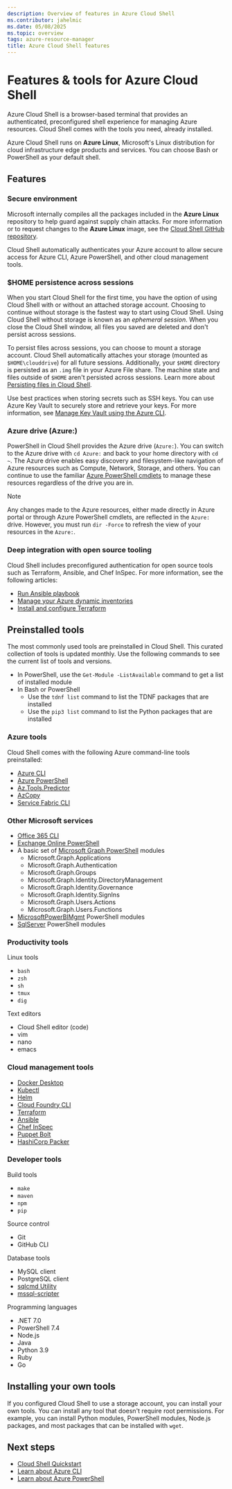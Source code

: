 ```yaml
---
description: Overview of features in Azure Cloud Shell
ms.contributor: jahelmic
ms.date: 05/08/2025
ms.topic: overview
tags: azure-resource-manager
title: Azure Cloud Shell features
---
```

# Features & tools for Azure Cloud Shell

Azure Cloud Shell is a browser-based terminal that provides an authenticated, preconfigured shell
experience for managing Azure resources. Cloud Shell comes with the tools you need, already
installed.

Azure Cloud Shell runs on **Azure Linux**, Microsoft's Linux distribution for cloud infrastructure
edge products and services. You can choose Bash or PowerShell as your default shell.

## Features

### Secure environment

Microsoft internally compiles all the packages included in the **Azure Linux** repository to help
guard against supply chain attacks. For more information or to request changes to the **Azure
Linux** image, see the [Cloud Shell GitHub repository][21].

Cloud Shell automatically authenticates your Azure account to allow secure access for Azure CLI,
Azure PowerShell, and other cloud management tools.

### $HOME persistence across sessions

When you start Cloud Shell for the first time, you have the option of using Cloud Shell with or
without an attached storage account. Choosing to continue without storage is the fastest way to
start using Cloud Shell. Using Cloud Shell without storage is known as an _ephemeral session_. When
you close the Cloud Shell window, all files you saved are deleted and don't persist across sessions.

To persist files across sessions, you can choose to mount a storage account. Cloud Shell
automatically attaches your storage (mounted as `$HOME\clouddrive`) for all future sessions.
Additionally, your `$HOME` directory is persisted as an `.img` file in your Azure File share. The
machine state and files outside of `$HOME` aren't persisted across sessions. Learn more about
[Persisting files in Cloud Shell][28].

Use best practices when storing secrets such as SSH keys. You can use Azure Key Vault to securely
store and retrieve your keys. For more information, see [Manage Key Vault using the Azure CLI][05].

### Azure drive (Azure:)

PowerShell in Cloud Shell provides the Azure drive (`Azure:`). You can switch to the Azure drive
with `cd Azure:` and back to your home directory with `cd  ~`. The Azure drive enables easy
discovery and filesystem-like navigation of Azure resources such as Compute, Network, Storage, and
others. You can continue to use the familiar [Azure PowerShell cmdlets][09] to manage these
resources regardless of the drive you are in.

> [!NOTE]
> Any changes made to the Azure resources, either made directly in Azure portal or through Azure
> PowerShell cmdlets, are reflected in the `Azure:` drive. However, you must run `dir -Force` to
> refresh the view of your resources in the `Azure:`.

### Deep integration with open source tooling

Cloud Shell includes preconfigured authentication for open source tools such as Terraform, Ansible,
and Chef InSpec. For more information, see the following articles:

- [Run Ansible playbook][02]
- [Manage your Azure dynamic inventories][01]
- [Install and configure Terraform][04]

## Preinstalled tools

The most commonly used tools are preinstalled in Cloud Shell. This curated collection of tools is
updated monthly. Use the following commands to see the current list of tools and versions.

- In PowerShell, use the `Get-Module -ListAvailable` command to get a list of installed module
- In Bash or PowerShell
  - Use the `tdnf list` command to list the TDNF packages that are installed
  - Use the `pip3 list` command to list the Python packages that are installed

### Azure tools

Cloud Shell comes with the following Azure command-line tools preinstalled:

- [Azure CLI][08]
- [Azure PowerShell][09]
- [Az.Tools.Predictor][10]
- [AzCopy][07]
- [Service Fabric CLI][06]

### Other Microsoft services

- [Office 365 CLI][25]
- [Exchange Online PowerShell][11]
- A basic set of [Microsoft Graph PowerShell][12] modules
  - Microsoft.Graph.Applications
  - Microsoft.Graph.Authentication
  - Microsoft.Graph.Groups
  - Microsoft.Graph.Identity.DirectoryManagement
  - Microsoft.Graph.Identity.Governance
  - Microsoft.Graph.Identity.SignIns
  - Microsoft.Graph.Users.Actions
  - Microsoft.Graph.Users.Functions
- [MicrosoftPowerBIMgmt][13] PowerShell modules
- [SqlServer][14] PowerShell modules

### Productivity tools

Linux tools

- `bash`
- `zsh`
- `sh`
- `tmux`
- `dig`

Text editors

- Cloud Shell editor (code)
- vim
- nano
- emacs

### Cloud management tools

- [Docker Desktop][20]
- [Kubectl][24]
- [Helm][23]
- [Cloud Foundry CLI][19]
- [Terraform][27]
- [Ansible][03]
- [Chef InSpec][18]
- [Puppet Bolt][26]
- [HashiCorp Packer][17]

### Developer tools

Build tools

- `make`
- `maven`
- `npm`
- `pip`

Source control

- Git
- GitHub CLI

Database tools

- MySQL client
- PostgreSQL client
- [sqlcmd Utility][15]
- [mssql-scripter][22]

Programming languages

- .NET 7.0
- PowerShell 7.4
- Node.js
- Java
- Python 3.9
- Ruby
- Go

## Installing your own tools

If you configured Cloud Shell to use a storage account, you can install your own tools. You can
install any tool that doesn't require root permissions. For example, you can install Python modules,
PowerShell modules, Node.js packages, and most packages that can be installed with `wget`.

## Next steps

- [Cloud Shell Quickstart][16]
- [Learn about Azure CLI][08]
- [Learn about Azure PowerShell][09]

<!-- link references -->
[01]: /azure/developer/ansible/dynamic-inventory-configure
[02]: /azure/developer/ansible/getting-started-cloud-shell
[03]: /azure/developer/ansible/overview
[04]: /azure/developer/terraform/quickstart-configure
[05]: /azure/key-vault/general/manage-with-cli2#prerequisites
[06]: /azure/service-fabric/service-fabric-cli
[07]: /azure/storage/common/storage-use-azcopy-v10
[08]: /cli/azure/
[09]: /powershell/azure
[10]: /powershell/azure/predictor-overview
[11]: /powershell/exchange/exchange-online-powershell
[12]: /powershell/module/?term=Microsoft.Graph
[13]: /powershell/module/?term=MicrosoftPowerBIMgmt
[14]: /powershell/module/sqlserver
[15]: /sql/tools/sqlcmd-utility
[16]: get-started.md
[17]: https://developer.hashicorp.com/packer/docs
[18]: https://docs.chef.io/
[19]: https://docs.cloudfoundry.org/cf-cli/
[20]: https://docs.docker.com/desktop/
[21]: https://github.com/Azure/CloudShell
[22]: https://github.com/microsoft/mssql-scripter/blob/dev/doc/usage_guide.md
[23]: https://helm.sh/docs/
[24]: https://kubernetes.io/docs/reference/kubectl/
[25]: https://pnp.github.io/office365-cli/
[26]: https://puppet.com/docs/bolt/latest/bolt.html
[27]: https://www.terraform.io/docs/providers/azurerm/
[28]: persisting-shell-storage.md
